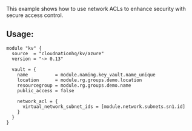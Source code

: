 This example shows how to use network ACLs to enhance security with secure access control.

## Usage:

```hcl
module "kv" {
  source  = "cloudnationhq/kv/azure"
  version = "~> 0.13"

  vault = {
    name          = module.naming.key_vault.name_unique
    location      = module.rg.groups.demo.location
    resourcegroup = module.rg.groups.demo.name
    public_access = false

    network_acl = {
      virtual_network_subnet_ids = [module.network.subnets.sn1.id]
    }
  }
}
```
